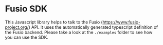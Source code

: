 
# Fusio SDK

This Javascript library helps to talk to the Fusio (https://www.fusio-project.org/)
API. It uses the automatically generated typescript definition of the Fusio
backend. Please take a look at the `./examples` folder to see how you can use the SDK.

